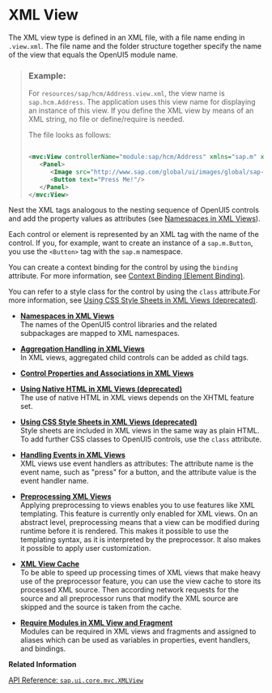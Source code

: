 <!-- loio91f292806f4d1014b6dd926db0e91070 -->

# XML View

The XML view type is defined in an XML file, with a file name ending in `.view.xml`. The file name and the folder structure together specify the name of the view that equals the OpenUI5 module name.

> ### Example:  
> For `resources/sap/hcm/Address.view.xml`, the view name is `sap.hcm.Address`. The application uses this view name for displaying an instance of this view. If you define the XML view by means of an XML string, no file or define/require is needed.
> 
> The file looks as follows:
> 
> ```xml
> 
> <mvc:View controllerName="module:sap/hcm/Address" xmlns="sap.m" xmlns:mvc="sap.ui.core.mvc">
>    <Panel>
>       <Image src="http://www.sap.com/global/ui/images/global/sap-logo.png"/>
>       <Button text="Press Me!"/>
>    </Panel>
> </mvc:View>
> ```

Nest the XML tags analogous to the nesting sequence of OpenUI5 controls and add the property values as attributes \(see [Namespaces in XML Views](namespaces-in-xml-views-2421a2c.md)\).

Each control or element is represented by an XML tag with the name of the control. If you, for example, want to create an instance of a `sap.m.Button`, you use the `<Button>` tag with the `sap.m` namespace.

You can create a context binding for the control by using the `binding` attribute. For more information, see [Context Binding \(Element Binding\)](context-binding-element-binding-91f05e8.md).

You can refer to a style class for the control by using the `class` attribute.For more information, see [Using CSS Style Sheets in XML Views \(deprecated\)](using-css-style-sheets-in-xml-views-deprecated-b564935.md).

-   **[Namespaces in XML Views](namespaces-in-xml-views-2421a2c.md "The names of the OpenUI5 control libraries and the related subpackages are mapped to XML
		namespaces.")**  
The names of the OpenUI5 control libraries and the related subpackages are mapped to XML namespaces.
-   **[Aggregation Handling in XML Views](aggregation-handling-in-xml-views-19eabf5.md "In XML views, aggregated child controls can be added as child tags. ")**  
In XML views, aggregated child controls can be added as child tags.
-   **[Control Properties and Associations in XML Views](control-properties-and-associations-in-xml-views-5ee3be4.md "")**  

-   **[Using Native HTML in XML Views \(deprecated\)](using-native-html-in-xml-views-deprecated-be54950.md "The use of native HTML in XML views depends on the XHTML feature set.")**  
The use of native HTML in XML views depends on the XHTML feature set.
-   **[Using CSS Style Sheets in XML Views \(deprecated\)](using-css-style-sheets-in-xml-views-deprecated-b564935.md "Style sheets are included in XML views in the same way as plain HTML. To add further
		CSS classes to OpenUI5 controls,
		use the class attribute.")**  
Style sheets are included in XML views in the same way as plain HTML. To add further CSS classes to OpenUI5 controls, use the `class` attribute.
-   **[Handling Events in XML Views](handling-events-in-xml-views-b0fb4de.md "XML views use event handlers as attributes: The attribute name is the event name, such
		as &quot;press&quot; for a button, and the attribute value is the event handler name.")**  
XML views use event handlers as attributes: The attribute name is the event name, such as "press" for a button, and the attribute value is the event handler name.
-   **[Preprocessing XML Views](preprocessing-xml-views-48b81b9.md "Applying preprocessing to views enables you to use features like XML templating. This
		feature is currently only enabled for XML views. On an abstract level, preprocessing means
		that a view can be modified during runtime before it is rendered. This makes it possible to
		use the templating syntax, as it is interpreted by the preprocessor. It also makes it
		possible to apply user customization.")**  
Applying preprocessing to views enables you to use features like XML templating. This feature is currently only enabled for XML views. On an abstract level, preprocessing means that a view can be modified during runtime before it is rendered. This makes it possible to use the templating syntax, as it is interpreted by the preprocessor. It also makes it possible to apply user customization.
-   **[XML View Cache](xml-view-cache-3d85d5e.md "To be able to speed up processing times of XML views that make heavy use of the
		preprocessor feature, you can use the view cache to store its processed XML source. Then
		according network requests for the source and all preprocessor runs that modify the XML
		source are skipped and the source is taken from the cache.")**  
To be able to speed up processing times of XML views that make heavy use of the preprocessor feature, you can use the view cache to store its processed XML source. Then according network requests for the source and all preprocessor runs that modify the XML source are skipped and the source is taken from the cache.
-   **[Require Modules in XML View and Fragment](require-modules-in-xml-view-and-fragment-b11d853.md "Modules can be required in XML views and fragments and assigned to aliases which can be
		used as variables in properties, event handlers, and bindings.")**  
Modules can be required in XML views and fragments and assigned to aliases which can be used as variables in properties, event handlers, and bindings.

**Related Information**  


[API Reference: `sap.ui.core.mvc.XMLView`](https://ui5.sap.com/#/api/sap.ui/methods/sap.ui.core.mvc.XMLView.create)

